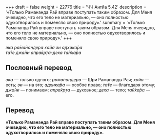 +++
draft = false
weight = 22776
title = 'ЧЧ Антйа 5.42'
description = '«Только Рамананда Рай вправе поступать таким образом. Для Меня очевидно, что его тело не материально, — оно полностью одухотворилось и поменяло свою природу».'
summary = '«Только Рамананда Рай вправе поступать таким образом. Для Меня очевидно, что его тело не материально, — оно полностью одухотворилось и поменяло свою природу».'
+++

_эка ра̄ма̄нандера хайа эи адхика̄ра  
та̄те джа̄ни апра̄кр̣та-деха та̄н̇ха̄ра_

## Пословный перевод

_эка_ — только одного; _ра̄ма̄нандера_ — Шри Рамананды Рая; _хайа_ — есть; _эи_ — на это; _адхика̄ра_ — особое право; _та̄те_ — благодаря этому; _джа̄ни_ — понимаем; _апра̄кр̣та_ — духовное; _деха_ — тело; _та̄н̇ха̄ра_ — его.

## Перевод

**«Только Рамананда Рай вправе поступать таким образом. Для Меня очевидно, что его тело не материально, — оно полностью одухотворилось и поменяло свою природу».**

